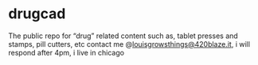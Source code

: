 # drugcad
The public repo for “drug” related content such as, tablet presses and stamps, pill cutters, etc
contact me @louisgrowsthings@420blaze.it, i will respond after 4pm, i live in chicago

